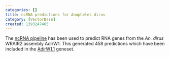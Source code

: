 ```yaml
---
categories: []
title: ncRNA predictions for Anopheles dirus
category: [VectorBase]
created: 1393247465
---
```

The <a href="/info/genome/genebuild/ncrna.html">ncRNA pipeline</a> has been used to predict RNA genes from the <em>An. dirus</em> WRAIR2 assembly AdirW1. This generated 458 predictions which have been included in the <a href="/organisms/anopheles-dirus/wrair2/AdirW1.1">AdirW1.1</a> geneset.
